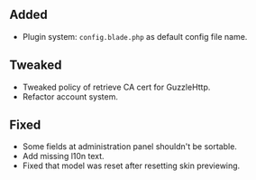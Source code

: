 ## Added

- Plugin system: `config.blade.php` as default config file name.

## Tweaked

- Tweaked policy of retrieve CA cert for GuzzleHttp.
- Refactor account system.

## Fixed

- Some fields at administration panel shouldn't be sortable.
- Add missing l10n text.
- Fixed that model was reset after resetting skin previewing.
